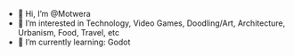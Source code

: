 - 👋 Hi, I’m @Motwera
- 👀 I’m interested in Technology, Video Games, Doodling/Art, Architecture, Urbanism, Food, Travel, etc
- 🌱 I’m currently learning: Godot
<!---
Motwera/Motwera is a ✨ special ✨ repository because its `README.md` (this file) appears on your GitHub profile.
You can click the Preview link to take a look at your changes.
--->
